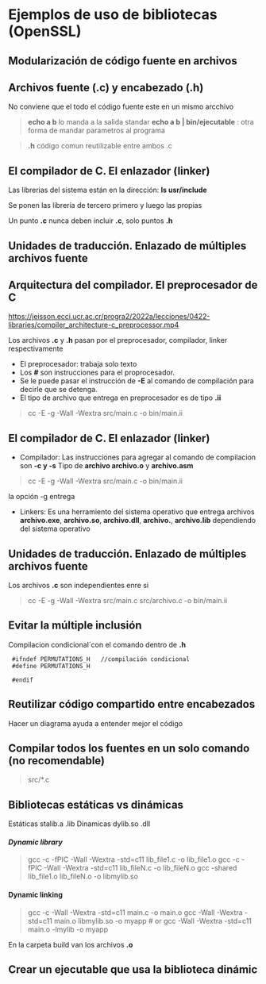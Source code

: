 # Ejemplos de uso de bibliotecas (OpenSSL)

## Modularización de código fuente en archivos



## Archivos fuente (.c) y encabezado (.h)
No conviene que el todo el código fuente este en un mismo arcchivo

>**echo a b** lo manda a la salida standar
**echo a b | bin/ejecutable** : otra forma de mandar parametros al programa

>**.h** código comun reutilizable entre ambos .c


## El compilador de C. El enlazador (linker)

Las librerias del sistema están en la dirección: **ls usr/include**

Se ponen las librería de tercero primero y luego las propias

Un punto **.c** nunca deben incluir **.c**, solo puntos **.h**


## Unidades de traducción. Enlazado de múltiples archivos fuente


## Arquitectura del compilador. El preprocesador de C
https://jeisson.ecci.ucr.ac.cr/progra2/2022a/lecciones/0422-libraries/compiler_architecture-c_preprocessor.mp4

Los archivos **.c** y **.h** pasan por el preprocesador, compilador, linker respectivamente

- El preprocesador: trabaja solo texto
- Los **#** son instrucciones para el proprocesador.
- Se le puede pasar el instrucción de **-E** al comando de compilación para decirle que se detenga.
- El tipo de archivo que entrega en preprocesador es de tipo **.ii**

> cc -E -g -Wall -Wextra src/main.c -o bin/main.ii


## El compilador de C. El enlazador (linker)
- Compilador:
Las instrucciones para agregar al comando de compilacion son **-c y -s**
Tipo de **archivo archivo.o** y **archivo.asm**

>cc -E -g -Wall -Wextra src/main.c -o bin/main.ii

la opción -g entrega

- Linkers:
Es una herramiento del sistema operativo que entrega archivos **archivo.exe**, **archivo.so**, **archivo.dll**, **archivo.**, **archivo.lib** dependiendo del sistema operativo


## Unidades de traducción. Enlazado de múltiples archivos fuente
Los archivos **.c** son independientes enre si

>cc -E -g -Wall -Wextra src/main.c src/archivo.c -o bin/main.ii


## Evitar la múltiple inclusión

Compilacion condicional´con el comando dentro de **.h**

~~~
 #ifndef PERMUTATIONS_H   //compilación condicional
 #define PERMUTATIONS_H

 #endif
~~~


## Reutilizar código compartido entre encabezados
Hacer un diagrama ayuda a entender mejor el código


## Compilar todos los fuentes en un solo comando (no recomendable)
>src/*.c


## Bibliotecas estáticas vs dinámicas
Estáticas stalib.a .lib
Dinamicas dylib.so .dll



#### *Dynamic library*
>gcc -c -fPIC -Wall -Wextra -std=c11 lib_file1.c -o lib_file1.o
gcc -c -fPIC -Wall -Wextra -std=c11 lib_fileN.c -o lib_fileN.o
gcc -shared lib_file1.o lib_fileN.o -o libmylib.so


#### Dynamic linking
>gcc -c -Wall -Wextra -std=c11 main.c -o main.o
gcc    -Wall -Wextra -std=c11 main.o libmylib.so -o myapp # or
gcc    -Wall -Wextra -std=c11 main.o -lmylib     -o myapp


En la carpeta build van los archivos **.o**

## Crear un ejecutable que usa la biblioteca dinámic

